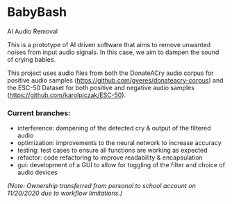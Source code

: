 # BabyBash
AI Audio Removal

This is a prototype of AI driven software that aims to remove unwanted noises from input audio signals.  In this case, we aim to dampen the sound of crying babies.

This project uses audio files from both the DonateACry audio corpus for positive audio samples (https://github.com/gveres/donateacry-corpus) and the ESC-50 Dataset for both positive and negative audio samples (https://github.com/karolpiczak/ESC-50).

### Current branches:
  - interference: dampening of the detected cry & output of the filtered audio
  - optimization: improvements to the neural network to increase accuracy
  - testing: test cases to ensure all functions are working as expected
  - refactor: code refactoring to improve readability & encapsulation
  - gui: development of a GUI to allow for toggling of the filter and choice of audio devices

*(Note: Ownership transferred from personal to school account on 11/20/2020 due to workflow limitations.)*
